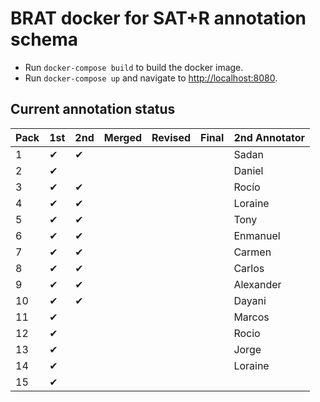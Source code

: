 # BRAT docker for SAT+R annotation schema

* Run `docker-compose build` to build the docker image.
* Run `docker-compose up` and navigate to [http://localhost:8080](http://localhost:8080).

## Current annotation status

| **Pack** | **1st** | **2nd** | **Merged** | **Revised** | **Final** | **2nd Annotator** |
|--|--|--|--|--|--|--|
|  1 | ✔ | ✔ |   |   |   |  Sadan     |        
|  2 | ✔ |   |   |   |   |  Daniel    |         
|  3 | ✔ | ✔ |   |   |   |  Rocío     |        
|  4 | ✔ | ✔ |   |   |   |  Loraine   |          
|  5 | ✔ | ✔ |   |   |   |  Tony      |       
|  6 | ✔ | ✔ |   |   |   |  Enmanuel  |           
|  7 | ✔ | ✔ |   |   |   |  Carmen    |         
|  8 | ✔ | ✔ |   |   |   |  Carlos    |         
|  9 | ✔ | ✔ |   |   |   |  Alexander |            
| 10 | ✔ | ✔ |   |   |   |  Dayani    |         
| 11 | ✔ |   |   |   |   |  Marcos    |         
| 12 | ✔ |   |   |   |   |  Rocio     |        
| 13 | ✔ |   |   |   |   |  Jorge     |        
| 14 | ✔ |   |   |   |   |  Loraine   |          
| 15 | ✔ |   |   |   |   |            |   
